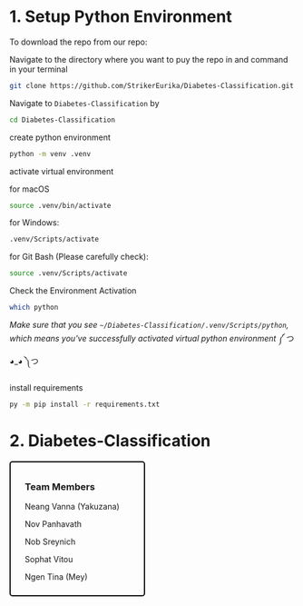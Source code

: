 # **1. Setup Python Environment**

To download the repo from our repo:

Navigate to the directory where you want to puy the repo in and command in your terminal

```bash
git clone https://github.com/StrikerEurika/Diabetes-Classification.git
```

Navigate to `Diabetes-Classification` by

```bash
cd Diabetes-Classification
```

create python environment

```bash
python -m venv .venv
```
activate virtual environment

for macOS

```bash
source .venv/bin/activate 
```

for Windows: 

```bash
.venv/Scripts/activate
```

for Git Bash (Please carefully check):

```bash
source .venv/Scripts/activate
```

Check the Environment Activation

```bash
which python
```

*Make sure that you see `~/Diabetes-Classification/.venv/Scripts/python`, which means you've successfully activated virtual python environment* ༼ つ ◕_◕ ༽つ

install requirements

```bash
py -m pip install -r requirements.txt
```

# **2. Diabetes-Classification**

<div style="border: 2px solid #000; padding: 10px; width: 200px; border-radius: 5px; text-align: center; text-align: left; padding-left: 25px;">  
    <h3>Team Members</h3>  
    <p>Neang Vanna (Yakuzana)</p>
    <p>Nov Panhavath</p>  
    <p>Nob Sreynich</p>  
    <p>Sophat Vitou</p>  
    <p>Ngen Tina (Mey)</p>  
</div>